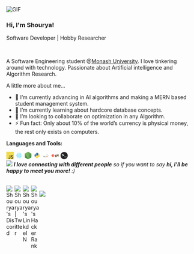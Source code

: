 <img height="300px" width="400px" alt="GIF" src = "https://media.giphy.com/media/FPbnShq1h1IS5FQyPD/giphy.gif">

### Hi, I'm Shourya! 

Software Developer | Hobby Researcher

<br/>

A Software Engineering student @[Monash University](https://www.monash.edu/). I love tinkering around with technology. Passionate about Artificial intelligence and Algorithm Research.


 A little more about me...

- 🔭 I’m currently advancing in AI algorithms and making a MERN based student management system.  
- 🌱 I’m currently learning about hardcore database concepts.
- 👯 I’m looking to collaborate on optimization in any Algorithm.
- ⚡ Fun fact: Only about 10% of the world’s currency is physical money, the rest only exists on computers.



**Languages and Tools:**  

<code><img height="20" src="https://raw.githubusercontent.com/github/explore/80688e429a7d4ef2fca1e82350fe8e3517d3494d/topics/javascript/javascript.png"></code>
<code><img height="20" src="https://raw.githubusercontent.com/github/explore/80688e429a7d4ef2fca1e82350fe8e3517d3494d/topics/react/react.png"></code>
<code><img height="20" src="https://raw.githubusercontent.com/github/explore/80688e429a7d4ef2fca1e82350fe8e3517d3494d/topics/nodejs/nodejs.png"></code>
<code><img height="20" src="https://raw.githubusercontent.com/github/explore/80688e429a7d4ef2fca1e82350fe8e3517d3494d/topics/python/python.png"></code>
<code><img height="20" src="https://raw.githubusercontent.com/github/explore/80688e429a7d4ef2fca1e82350fe8e3517d3494d/topics/mysql/mysql.png"></code>
<code><img height="20" src="https://raw.githubusercontent.com/github/explore/80688e429a7d4ef2fca1e82350fe8e3517d3494d/topics/git/git.png"></code>
<code><img height="20" src="https://raw.githubusercontent.com/github/explore/80688e429a7d4ef2fca1e82350fe8e3517d3494d/topics/terminal/terminal.png"></code>
<br/>
<img src="https://media.giphy.com/media/LnQjpWaON8nhr21vNW/giphy.gif" width="60"> <em><b>I love connecting with different people</b> so if you want to say <b>hi, I'll be happy to meet you more!</b> :)</em>

<br/>

<a href="">
   <img align="left" alt="Shourya's Discord" width="22px" src="https://cdn.jsdelivr.net/npm/simple-icons@v3/icons/discord.svg" />
</a>
<a href="https://twitter.com/Shourya50280596">
  <img align="left" alt="Shourya | Twitter" width="22px" src="https://cdn.jsdelivr.net/npm/simple-icons@v3/icons/twitter.svg" />
</a>
<a href="https://www.linkedin.com/in/shourya-raj-132951186/">
  <img align="left" alt="Shourya's LinkdeIN" width="22px" src="https://cdn.jsdelivr.net/npm/simple-icons@v3/icons/linkedin.svg" />
</a>
<a href="https://www.hackerrank.com/shouryaraj543">
   <img align="left" alt="Shourya's HackerRank" width="22px" src="https://cdn.jsdelivr.net/npm/simple-icons@3.4.1/icons/hackerrank.svg" />
</a>

![](https://komarev.com/ghpvc/?username=shouryaraj&color=green)

<br />






